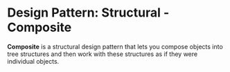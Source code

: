 # Design Pattern: Structural - Composite



**Composite** is a structural design pattern that lets you compose objects into tree structures and then work with these structures as if they were individual objects.
